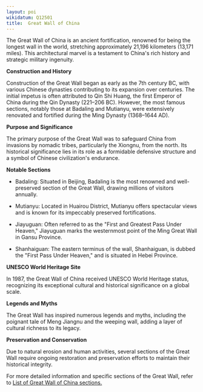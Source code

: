 ```yaml
---
layout: poi
wikidatum: Q12501
title:  Great Wall of China
---
```


The Great Wall of China is an ancient fortification, renowned for being the longest wall in the world, stretching approximately 21,196 kilometers (13,171 miles). This architectural marvel is a testament to China's rich history and strategic military ingenuity.

**Construction and History**

Construction of the Great Wall began as early as the 7th century BC, with various Chinese dynasties contributing to its expansion over centuries. The initial impetus is often attributed to Qin Shi Huang, the first Emperor of China during the Qin Dynasty (221–206 BC). However, the most famous sections, notably those at Badaling and Mutianyu, were extensively renovated and fortified during the Ming Dynasty (1368–1644 AD).

**Purpose and Significance**

The primary purpose of the Great Wall was to safeguard China from invasions by nomadic tribes, particularly the Xiongnu, from the north. Its historical significance lies in its role as a formidable defensive structure and a symbol of Chinese civilization's endurance.

**Notable Sections**

* Badaling: Situated in Beijing, Badaling is the most renowned and well-preserved section of the Great Wall, drawing millions of visitors annually.

* Mutianyu: Located in Huairou District, Mutianyu offers spectacular views and is known for its impeccably preserved fortifications.

* Jiayuguan: Often referred to as the "First and Greatest Pass Under Heaven," Jiayuguan marks the westernmost point of the Ming Great Wall in Gansu Province.

* Shanhaiguan: The eastern terminus of the wall, Shanhaiguan, is dubbed the "First Pass Under Heaven," and is situated in Hebei Province.

**UNESCO World Heritage Site**

In 1987, the Great Wall of China received UNESCO World Heritage status, recognizing its exceptional cultural and historical significance on a global scale.

**Legends and Myths**

The Great Wall has inspired numerous legends and myths, including the poignant tale of Meng Jiangnu and the weeping wall, adding a layer of cultural richness to its legacy.

**Preservation and Conservation**

Due to natural erosion and human activities, several sections of the Great Wall require ongoing restoration and preservation efforts to maintain their historical integrity.

For more detailed information and specific sections of the Great Wall, refer to [List of Great Wall of China sections.](https://en.wikipedia.org/wiki/List_of_Great_Wall_of_China_sections)
